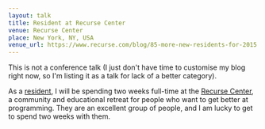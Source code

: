 ```yaml
---
layout: talk
title: Resident at Recurse Center
venue: Recurse Center
place: New York, NY, USA
venue_url: https://www.recurse.com/blog/85-more-new-residents-for-2015
---
```


This is not a conference talk (I just don't have time to customise my blog right now, so I'm listing
it as a talk for lack of a better category).

As a [resident](https://www.recurse.com/residents), I will be spending two weeks full-time at the
[Recurse Center](https://www.recurse.com/), a community and educational retreat for people who want
to get better at programming. They are an excellent group of people, and I am lucky to get to spend
two weeks with them.
